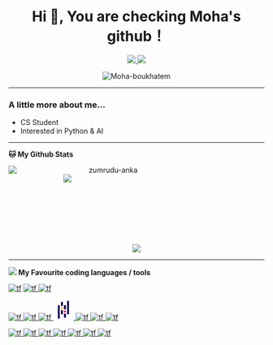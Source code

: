 <h1 align="center">  Hi 👋, You are checking Moha's github！</h1>
<p align="center">

<p align="center">
<a href="https://www.linkedin.com/in/mohamed-el-hadi-boukhatem-a38474174/">
<img src="https://img.shields.io/badge/-Mohamed-blue?style=flat-square&logo=Linkedin&logoColor=white&link=https://www.linkedin.com/in/mohamed-el-hadi-boukhatem-a38474174/"/>
</a>
<img src="https://img.shields.io/github/followers/Moha-boukhatem?label=Follow&style=social"/>
</p>
<p align="center">
	<img src="https://komarev.com/ghpvc/?username=Moha-boukhatem&label=Profile%20views&color=0e75b6&style=flat" alt="Moha-boukhatem" />
</p>

---


### A little more about me...  
- CS Student
- Interested in Python & AI


---
<!--START_SECTION:waka-->

**🐱 My Github Stats** 

<div align = center >
    <a href = "https://github.com/Moha-boukhatem/github-readme-streak-stats" title = "Go to Source" >
      <img align = "left" width = 396 src = "https://github-readme-streak-stats.herokuapp.com/?user=Moha-boukhatem&theme=react&border=61dafb&hide_border=true" alt = "zumrudu-anka" / >
    </a >
    <a href = "https://github.com/Moha-boukhatem/github-readme-stats" title = "Go to Source" >
      <img align = "right" width = 396 src = "https://github-readme-stats.vercel.app/api?username=Moha-boukhatem&show_icons=true&theme=react&border_color=61dafb&hide_border=true" / >
    </a >
  </div>
  <br><br><br><br><br><br><br><br><br>
  <div align=center>
    <a href="https://github.com/Moha-boukhatem/github-readme-stats">
      <img width=325 align="center" src="https://github-readme-stats.vercel.app/api/top-langs/?username=Moha-boukhatem&title_color=61dafb&text_color=ffffff&icon_color=61dafb&bg_color=20232a&langs_count=8&layout=compact&border_color=61dafb&hide_border=true" />
    </a>
  </div>

<!--END_SECTION:waka-->

---
**<img src="https://media.giphy.com/media/WUlplcMpOCEmTGBtBW/giphy.gif" width="30">  My Favourite coding languages / tools** 

<p>
<a href="#" target="_blank"> <img src="https://www.vectorlogo.zone/logos/python/python-icon.svg" alt="tf" width="40" height="40"/></a> 
<a href="#" target="_blank"> <img src="https://www.vectorlogo.zone/logos/r-project/r-project-icon.svg" alt="tf" width="40" height="40"/> </a> 
<a href="#" target="_blank"> <img src="https://www.vectorlogo.zone/logos/java/java-icon.svg" alt="tf" width="40" height="40"/> </a> 

<a href="#" target="_blank"> <img src="https://www.vectorlogo.zone/logos/tensorflow/tensorflow-icon.svg" alt="tf" width="40" height="40"/> </a>  <a href="#" target="_blank"> <img src="https://upload.wikimedia.org/wikipedia/commons/a/ae/Keras_logo.svg" alt="tf" width="40" height="40"/> </a> 
<a href="#" target="_blank"> <img src="https://www.vectorlogo.zone/logos/opencv/opencv-icon.svg" alt="tf" width="40" height="40"/> </a> 
<a href="#" target="_blank"> <img src="https://raw.githubusercontent.com/devicons/devicon/1119b9f84c0290e0f0b38982099a2bd027a48bf1/icons/pandas/pandas-original.svg" alt="tf" width="40" height="40"/> </a> 
<a href="#" target="_blank"> <img src="https://www.vectorlogo.zone/logos/numpy/numpy-icon.svg" alt="tf" width="40" height="40"/> </a> 
<a href="#" target="_blank"> <img src="https://upload.wikimedia.org/wikipedia/commons/0/01/Created_with_Matplotlib-logo.svg" alt="tf" width="40" height="40"/> </a> 
<a href="#" target="_blank"> <img src="https://raw.githubusercontent.com/get-icon/geticon/fc0f660daee147afb4a56c64e12bde6486b73e39/icons/tableau-icon.svg" alt="tf" width="40" height="40"/> </a>  

<a href="#" target="_blank"> <img src="https://www.vectorlogo.zone/logos/djangoproject/djangoproject-icon.svg" alt="tf" width="40" height="40"/> </a>
<a href="#" target="_blank"> <img src="https://www.vectorlogo.zone/logos/pocoo_flask/pocoo_flask-icon.svg" alt="tf" width="40" height="40"/> </a> 
<a href="#" target="_blank"> <img src="https://www.vectorlogo.zone/logos/nodejs/nodejs-icon.svg" alt="tf" width="40" height="40"/> </a> 
<a href="#" target="_blank"> <img src="https://www.vectorlogo.zone/logos/postgresql/postgresql-icon.svg" alt="tf" width="40" height="40"/> </a> 
<a href="#" target="_blank"> <img src="https://www.vectorlogo.zone/logos/json/json-icon.svg" alt="tf" width="40" height="40"/> </a> 
<a href="#" target="_blank"> <img src="https://www.vectorlogo.zone/logos/docker/docker-icon.svg" alt="tf" width="40" height="40"/> </a> 
<a href="#" target="_blank"> <img src="https://www.vectorlogo.zone/logos/kubernetes/kubernetes-icon.svg" alt="tf" width="40" height="40"/> </a> 


</p>
